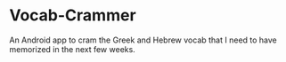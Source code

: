 # Vocab-Crammer
An Android app to cram the Greek and Hebrew vocab that I need to have memorized in the next few weeks.
